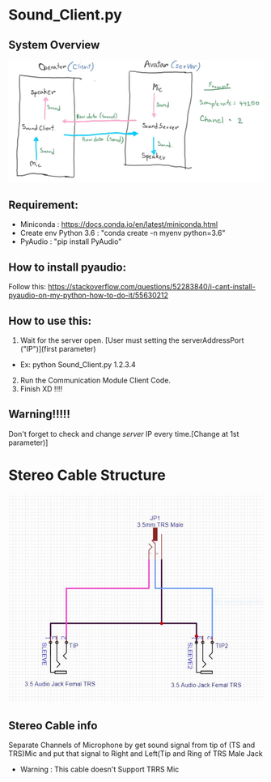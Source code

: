 # Sound_Client.py

## System Overview
![Diagram](src/SoundSocketDiagram.JPG)

## Requirement:
- Miniconda : https://docs.conda.io/en/latest/miniconda.html 
- Create env Python 3.6 : "conda create -n myenv python=3.6"
- PyAudio : "pip install PyAudio"

## How to install pyaudio:
Follow this: https://stackoverflow.com/questions/52283840/i-cant-install-pyaudio-on-my-python-how-to-do-it/55630212

## How to use this: 
1. Wait for the server open. [User must setting the serverAddressPort ("IP")](first parameter) 
- Ex: python Sound_Client.py 1.2.3.4
2. Run the Communication Module Client Code.
3. Finish XD !!!!

## Warning!!!!!
Don't forget to check and change *server* IP every time.[Change at 1st parameter)]

# Stereo Cable Structure
![Diagram](src/Stereo_CABLE_STRUCTURE_XPrize.JPG)

## Stereo Cable info
Separate Channels of Microphone by get sound signal from tip of (TS and TRS)Mic and put that signal to Right and Left(Tip and Ring of TRS Male Jack
- Warning : This cable doesn't Support TRRS Mic
